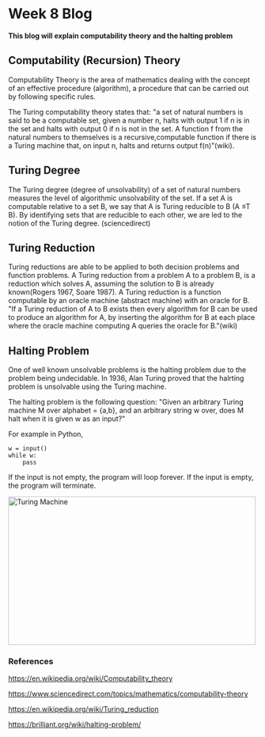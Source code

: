 # Week 8 Blog
**This blog will explain computability theory and the halting problem**

## Computability (Recursion) Theory
Computability Theory is the area of mathematics dealing with the concept of an effective procedure (algorithm), a procedure that can be carried out by following specific rules. 

The Turing computability theory states that: "a set of natural numbers is said to be a computable set, given a number n, halts with output 1 if n is in the set and halts with output 0 if n is not in the set. A function f from the natural numbers to themselves is a recursive,computable function if there is a Turing machine that, on input n, halts and returns output f(n)"(wiki).

## Turing Degree
The Turing degree (degree of unsolvability) of a set of natural numbers measures the level of algorithmic unsolvability of the set. If a set A is computable relative to a set B, we say that A is Turing reducible to B (A ≤T B). By identifying sets that are reducible to each other, we are led to the notion of the Turing degree. (sciencedirect)

## Turing Reduction
Turing reductions are able to be applied to both decision problems and function problems. A Turing reduction from a problem A to a problem B, is a reduction which solves A, assuming the solution to B is already known(Rogers 1967, Soare 1987). A Turing reduction is a function computable by an oracle machine (abstract machine) with an oracle for B. "If a Turing reduction of A to B exists then every algorithm for B can be used to produce an algorithm for A, by inserting the algorithm for B at each place where the oracle machine computing A queries the oracle for B."(wiki)

## Halting Problem
One of well known unsolvable problems is the halting problem due to the problem being undecidable. In 1936, Alan Turing proved that the halrting problem is unsolvable using the Turing machine.

The halting problem is the following question: 
"Given an arbitrary Turing machine M over alphabet = {a,b}, and an arbitrary string w over, does M halt when it is given w as an input?"

For example in Python,
```
w = input()
while w:
    pass
```
If the input is not empty, the program will loop forever. If the input is empty, the program will terminate.


<img src="https://serokell.io/files/sr/srzhuly3.halting-problem.png" alt="Turing Machine" class = "alignleft" height = "300" width="500"/>

### References
https://en.wikipedia.org/wiki/Computability_theory

https://www.sciencedirect.com/topics/mathematics/computability-theory

https://en.wikipedia.org/wiki/Turing_reduction

https://brilliant.org/wiki/halting-problem/